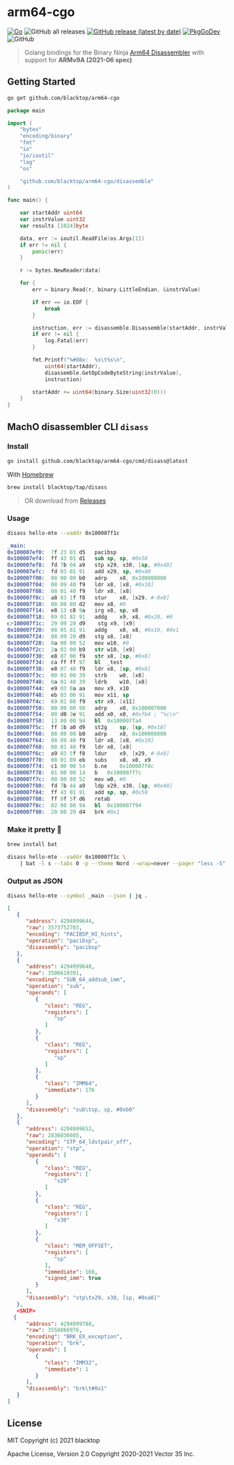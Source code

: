 # arm64-cgo

[![Go](https://github.com/blacktop/arm64-cgo/actions/workflows/go.yml/badge.svg)](https://github.com/blacktop/arm64-cgo/actions/workflows/go.yml)
![GitHub all releases](https://img.shields.io/github/downloads/blacktop/arm64-cgo/total)
[![GitHub release (latest by date)](https://img.shields.io/github/v/release/blacktop/arm64-cgo)](https://github.com/blacktop/arm64-cgo/releases/latest)
[![PkgGoDev](https://pkg.go.dev/badge/blacktop/arm64-cgo)](https://pkg.go.dev/github.com/blacktop/arm64-cgo/disassemble)
![GitHub](https://img.shields.io/github/license/blacktop/arm64-cgo?color=blue)

> Golang bindings for the Binary Ninja [Arm64 Disassembler](https://github.com/Vector35/arch-arm64) with support for **ARMv9A (2021-06 spec)**

## Getting Started

```bash
go get github.com/blacktop/arm64-cgo
```

```go
package main

import (
	"bytes"
	"encoding/binary"
	"fmt"
	"io"
	"io/ioutil"
	"log"
	"os"

	"github.com/blacktop/arm64-cgo/disassemble"
)

func main() {

	var startAddr uint64
	var instrValue uint32
	var results [1024]byte

	data, err := ioutil.ReadFile(os.Args[1])
	if err != nil {
		panic(err)
	}

	r := bytes.NewReader(data)

	for {
		err = binary.Read(r, binary.LittleEndian, &instrValue)

		if err == io.EOF {
			break
		}

		instruction, err := disassemble.Disassemble(startAddr, instrValue, &results)
		if err != nil {
			log.Fatal(err)
		}

		fmt.Printf("%#08x:  %s\t%s\n",
			uint64(startAddr),
			disassemble.GetOpCodeByteString(instrValue),
			instruction)

		startAddr += uint64(binary.Size(uint32(0)))
	}
}
```

## MachO disassembler CLI `disass`

### Install

```bash
go install github.com/blacktop/arm64-cgo/cmd/disass@latest
```

With [Homebrew](https://brew.sh)

```bash
brew install blacktop/tap/disass
```

> OR download from [Releases](https://github.com/blacktop/arm64-cgo/releases/latest)

### Usage

```bash
disass hello-mte --vaddr 0x100007f1c
```

```s
_main:
0x100007ef0:  7f 23 03 d5	pacibsp
0x100007ef4:  ff 43 01 d1	sub	sp, sp, #0x50
0x100007ef8:  fd 7b 04 a9	stp	x29, x30, [sp, #0x40]
0x100007efc:  fd 03 01 91	add	x29, sp, #0x40
0x100007f00:  08 00 00 b0	adrp	x8, 0x100008000
0x100007f04:  08 09 40 f9	ldr	x8, [x8, #0x10]
0x100007f08:  08 01 40 f9	ldr	x8, [x8]
0x100007f0c:  a8 83 1f f8	stur	x8, [x29, #-0x8]
0x100007f10:  08 00 80 d2	mov	x8, #0
0x100007f14:  e8 13 c8 9a	irg	x8, sp, x8
0x100007f18:  09 01 82 91	addg	x9, x8, #0x20, #0
👉100007f1c:  29 09 20 d9	stg	x9, [x9]
0x100007f20:  08 05 81 91	addg	x8, x8, #0x10, #0x1
0x100007f24:  08 09 20 d9	stg	x8, [x8]
0x100007f28:  0a 00 80 52	mov	w10, #0
0x100007f2c:  2a 01 00 b9	str	w10, [x9]
0x100007f30:  e8 07 00 f9	str	x8, [sp, #0x8]
0x100007f34:  ca ff ff 97	bl	_test
0x100007f38:  e8 07 40 f9	ldr	x8, [sp, #0x8]
0x100007f3c:  00 01 00 39	strb	w0, [x8]
0x100007f40:  0a 01 40 39	ldrb	w10, [x8]
0x100007f44:  e9 03 0a aa	mov	x9, x10
0x100007f48:  eb 03 00 91	mov	x11, sp
0x100007f4c:  69 01 00 f9	str	x9, [x11]
0x100007f50:  00 00 00 90	adrp	x0, 0x100007000
0x100007f54:  00 d0 3e 91	add	x0, x0, #0xfb4 ; "%c\n"
0x100007f58:  13 00 00 94	bl	0x100007fa4
0x100007f5c:  ff 1b a0 d9	st2g	sp, [sp, #0x10]
0x100007f60:  08 00 00 b0	adrp	x8, 0x100008000
0x100007f64:  08 09 40 f9	ldr	x8, [x8, #0x10]
0x100007f68:  08 01 40 f9	ldr	x8, [x8]
0x100007f6c:  a9 83 5f f8	ldur	x9, [x29, #-0x8]
0x100007f70:  08 01 09 eb	subs	x8, x8, x9
0x100007f74:  c1 00 00 54	b.ne	0x100007f8c
0x100007f78:  01 00 00 14	b	0x100007f7c
0x100007f7c:  00 00 80 52	mov	w0, #0
0x100007f80:  fd 7b 44 a9	ldp	x29, x30, [sp, #0x40]
0x100007f84:  ff 43 01 91	add	sp, sp, #0x50
0x100007f88:  ff 0f 5f d6	retab
0x100007f8c:  02 00 00 94	bl	0x100007f94
0x100007f90:  20 00 20 d4	brk	#0x1
```

### Make it pretty 💄

```bash
brew install bat
```

```bash
disass hello-mte --vaddr 0x100007f1c \
	| bat -l s --tabs 0 -p --theme Nord --wrap=never --pager "less -S"
```

### Output as JSON

```bash
disass hello-mte --symbol _main --json | jq .
```

```json
[
   {
      "address": 4294999644,
      "raw": 3573752703,
      "encoding": "PACIBSP_HI_hints",
      "operation": "pacibsp",
      "disassembly": "pacibsp"
   },
   {
      "address": 4294999648,
      "raw": 3506619391,
      "encoding": "SUB_64_addsub_imm",
      "operation": "sub",
      "operands": [
         {
            "class": "REG",
            "registers": [
               "sp"
            ]
         },
         {
            "class": "REG",
            "registers": [
               "sp"
            ]
         },
         {
            "class": "IMM64",
            "immediate": 176
         }
      ],
      "disassembly": "sub\tsp, sp, #0xb0"
   },
   {
      "address": 4294999652,
      "raw": 2836036605,
      "encoding": "STP_64_ldstpair_off",
      "operation": "stp",
      "operands": [
         {
            "class": "REG",
            "registers": [
               "x29"
            ]
         },
         {
            "class": "REG",
            "registers": [
               "x30"
            ]
         },
         {
            "class": "MEM_OFFSET",
            "registers": [
               "sp"
            ],
            "immediate": 160,
            "signed_imm": true
         }
      ],
      "disassembly": "stp\tx29, x30, [sp, #0xa0]"
   },
   <SNIP>
  {
      "address": 4294999788,
      "raw": 3558866976,
      "encoding": "BRK_EX_exception",
      "operation": "brk",
      "operands": [
         {
            "class": "IMM32",
            "immediate": 1
         }
      ],
      "disassembly": "brk\t#0x1"
   }
]
```

## License

MIT Copyright (c) 2021 blacktop

Apache License, Version 2.0 Copyright 2020-2021 Vector 35 Inc.
